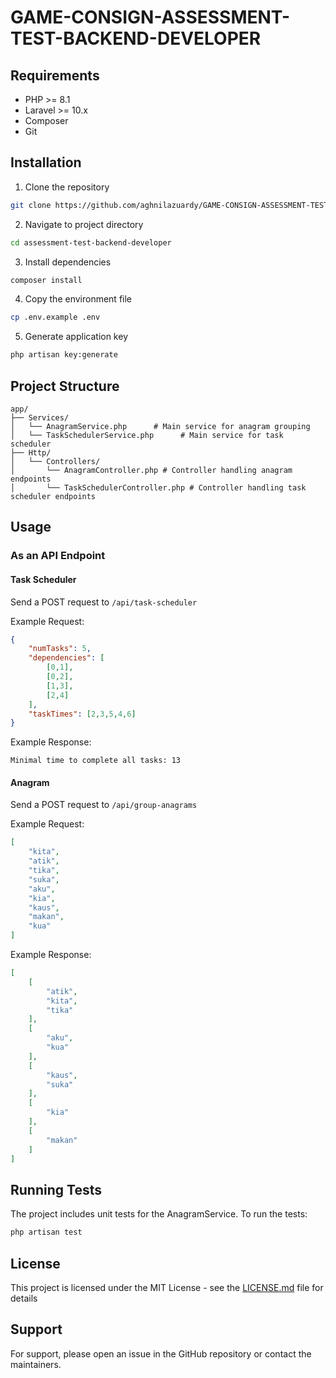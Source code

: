 # GAME-CONSIGN-ASSESSMENT-TEST-BACKEND-DEVELOPER

## Requirements

- PHP >= 8.1
- Laravel >= 10.x
- Composer
- Git

## Installation

1. Clone the repository
```bash
git clone https://github.com/aghnilazuardy/GAME-CONSIGN-ASSESSMENT-TEST.git
```

2. Navigate to project directory
```bash
cd assessment-test-backend-developer
```

3. Install dependencies
```bash
composer install
```

4. Copy the environment file
```bash
cp .env.example .env
```

5. Generate application key
```bash
php artisan key:generate
```

## Project Structure

```
app/
├── Services/
│   └── AnagramService.php      # Main service for anagram grouping
│   └── TaskSchedulerService.php      # Main service for task scheduler
├── Http/
│   └── Controllers/
│       └── AnagramController.php # Controller handling anagram endpoints
│       └── TaskSchedulerController.php # Controller handling task scheduler endpoints
```

## Usage

### As an API Endpoint

#### Task Scheduler

Send a POST request to `/api/task-scheduler`

Example Request:
```json
{
    "numTasks": 5,
    "dependencies": [
        [0,1],
        [0,2],
        [1,3],
        [2,4]
    ],
    "taskTimes": [2,3,5,4,6]
}
```

Example Response:
```
Minimal time to complete all tasks: 13
```

#### Anagram

Send a POST request to `/api/group-anagrams`

Example Request:
```json
[
    "kita",
    "atik",
    "tika",
    "suka",
    "aku",
    "kia",
    "kaus",
    "makan",
    "kua"
]
```

Example Response:
```json
[
    [
        "atik",
        "kita",
        "tika"
    ],
    [
        "aku",
        "kua"
    ],
    [
        "kaus",
        "suka"
    ],
    [
        "kia"
    ],
    [
        "makan"
    ]
]
```

## Running Tests

The project includes unit tests for the AnagramService. To run the tests:

```bash
php artisan test
```

## License

This project is licensed under the MIT License - see the [LICENSE.md](LICENSE.md) file for details

## Support

For support, please open an issue in the GitHub repository or contact the maintainers.